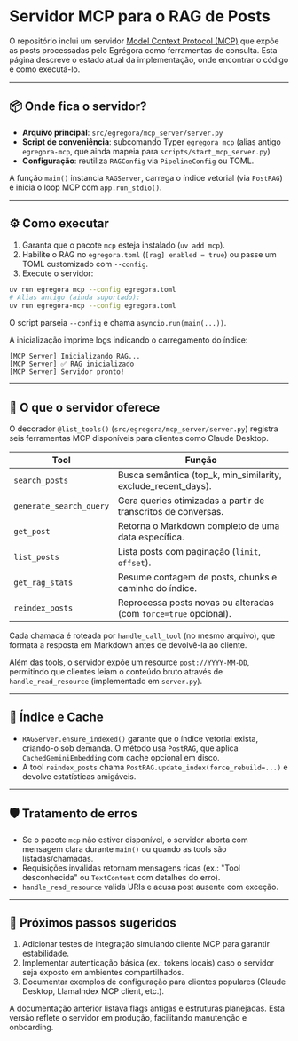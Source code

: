 # Servidor MCP para o RAG de Posts

O repositório inclui um servidor [Model Context Protocol (MCP)](https://www.anthropic.com/news/model-context-protocol)
que expõe as posts processadas pelo Egrégora como ferramentas de consulta.
Esta página descreve o estado atual da implementação, onde encontrar o código e
como executá-lo.

---

## 📦 Onde fica o servidor?

- **Arquivo principal**: `src/egregora/mcp_server/server.py`
- **Script de conveniência**: subcomando Typer `egregora mcp`
  (alias antigo `egregora-mcp`, que ainda mapeia para `scripts/start_mcp_server.py`)
- **Configuração**: reutiliza `RAGConfig` via `PipelineConfig` ou TOML.

A função `main()` instancia `RAGServer`, carrega o índice vetorial (via
`PostRAG`) e inicia o loop MCP com `app.run_stdio()`.

---

## ⚙️ Como executar

1. Garanta que o pacote `mcp` esteja instalado (`uv add mcp`).
2. Habilite o RAG no `egregora.toml` (`[rag] enabled = true`) ou passe um TOML
   customizado com `--config`.
3. Execute o servidor:

```bash
uv run egregora mcp --config egregora.toml
# Alias antigo (ainda suportado):
uv run egregora-mcp --config egregora.toml
```

O script parseia `--config` e chama `asyncio.run(main(...))`.

A inicialização imprime logs indicando o carregamento do índice:

```
[MCP Server] Inicializando RAG...
[MCP Server] ✅ RAG inicializado
[MCP Server] Servidor pronto!
```

---

## 🧠 O que o servidor oferece

O decorador `@list_tools()` (`src/egregora/mcp_server/server.py`) registra seis
ferramentas MCP disponíveis para clientes como Claude Desktop.

| Tool                  | Função                                                                 |
|-----------------------|-------------------------------------------------------------------------|
| `search_posts`  | Busca semântica (top_k, min_similarity, exclude_recent_days).           |
| `generate_search_query` | Gera queries otimizadas a partir de transcritos de conversas.        |
| `get_post`      | Retorna o Markdown completo de uma data específica.                    |
| `list_posts`    | Lista posts com paginação (`limit`, `offset`).                   |
| `get_rag_stats`       | Resume contagem de posts, chunks e caminho do índice.            |
| `reindex_posts` | Reprocessa posts novas ou alteradas (com `force=true` opcional). |

Cada chamada é roteada por `handle_call_tool` (no mesmo arquivo), que formata a
resposta em Markdown antes de devolvê-la ao cliente.

Além das tools, o servidor expõe um resource `post://YYYY-MM-DD`, permitindo
que clientes leiam o conteúdo bruto através de `handle_read_resource`
(implementado em `server.py`).

---

## 🔁 Índice e Cache

- `RAGServer.ensure_indexed()` garante que o índice vetorial exista, criando-o
  sob demanda. O método usa `PostRAG`, que aplica `CachedGeminiEmbedding`
  com cache opcional em disco.
- A tool `reindex_posts` chama `PostRAG.update_index(force_rebuild=...)`
  e devolve estatísticas amigáveis.

---

## 🛡️ Tratamento de erros

- Se o pacote `mcp` não estiver disponível, o servidor aborta com mensagem clara
  durante `main()` ou quando as tools são listadas/chamadas.
- Requisições inválidas retornam mensagens ricas (ex.: "Tool desconhecida" ou
  `TextContent` com detalhes do erro).
- `handle_read_resource` valida URIs e acusa post ausente com exceção.


---

## 📌 Próximos passos sugeridos

1. Adicionar testes de integração simulando cliente MCP para garantir estabilidade.
2. Implementar autenticação básica (ex.: tokens locais) caso o servidor seja
   exposto em ambientes compartilhados.
3. Documentar exemplos de configuração para clientes populares (Claude Desktop,
   LlamaIndex MCP client, etc.).

A documentação anterior listava flags antigas e estruturas planejadas. Esta
versão reflete o servidor em produção, facilitando manutenção e onboarding.
